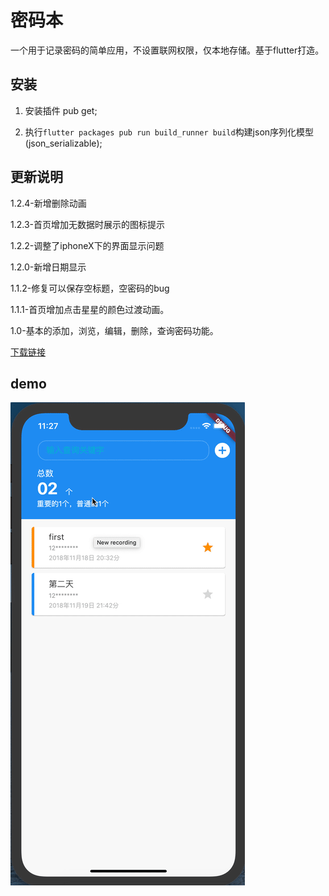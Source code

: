 # 密码本

一个用于记录密码的简单应用，不设置联网权限，仅本地存储。基于flutter打造。

## 安装

1. 安装插件 pub get;

2. 执行`flutter packages pub run build_runner build`构建json序列化模型(json_serializable);

## 更新说明
1.2.4-新增删除动画

1.2.3-首页增加无数据时展示的图标提示

1.2.2-调整了iphoneX下的界面显示问题

1.2.0-新增日期显示

1.1.2-修复可以保存空标题，空密码的bug

1.1.1-首页增加点击星星的颜色过渡动画。

1.0-基本的添加，浏览，编辑，删除，查询密码功能。

[下载链接](https://github.com/Hades-li/flutter_password/releases/download/1.2.4/app-release.apk)


## demo

![image](https://github.com/Hades-li/flutter_password/blob/master/demo.gif)
